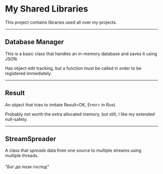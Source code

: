 # My Shared Libraries

This project contains libraries used all over my projects.

-----

## Database Manager

This is a basic class that handles an in-memory database and saves it using JSON.

Has object edit tracking, but a function must be called in order to be registered immediately.

-----

## Result

An object that tries to imitate Result<OK, Error> in Rust. 

Probably not worth the extra allocated memory, but still, I like my extended null-safety.

-----

## StreamSpreader

A class that *spreads* data from one source to multiple streams using multiple threads.


###### "Бог да пази господ"